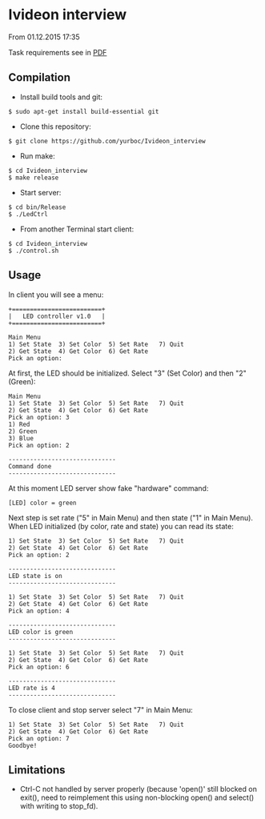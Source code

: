 # Ivideon interview
From 01.12.2015 17:35

Task requirements see in [PDF](doc/requirements.pdf)

Compilation
----------

- Install build tools and git:
```
$ sudo apt-get install build-essential git
```
- Clone this repository:
```
$ git clone https://github.com/yurboc/Ivideon_interview
```
- Run make:
```
$ cd Ivideon_interview
$ make release
```
- Start server:
```
$ cd bin/Release
$ ./LedCtrl
```
- From another Terminal start client:
```
$ cd Ivideon_interview
$ ./control.sh
```

Usage
----------
In client you will see a menu:
```
+=========================+
|   LED controller v1.0   |
+=========================+

Main Menu
1) Set State  3) Set Color  5) Set Rate	  7) Quit
2) Get State  4) Get Color  6) Get Rate
Pick an option: 
```
At first, the LED should be initialized. Select "3" (Set Color) and then "2" (Green):
```
Main Menu
1) Set State  3) Set Color  5) Set Rate	  7) Quit
2) Get State  4) Get Color  6) Get Rate
Pick an option: 3
1) Red
2) Green
3) Blue
Pick an option: 2

------------------------------
Command done
------------------------------
```
At this moment LED server show fake "hardware" command:
```
[LED] color = green
```
Next step is set rate ("5" in Main Menu) and then state ("1" in Main Menu).
When LED initialized (by color, rate and state) you can read its state:
```
1) Set State  3) Set Color  5) Set Rate	  7) Quit
2) Get State  4) Get Color  6) Get Rate
Pick an option: 2

------------------------------
LED state is on
------------------------------

1) Set State  3) Set Color  5) Set Rate	  7) Quit
2) Get State  4) Get Color  6) Get Rate
Pick an option: 4

------------------------------
LED color is green
------------------------------

1) Set State  3) Set Color  5) Set Rate	  7) Quit
2) Get State  4) Get Color  6) Get Rate
Pick an option: 6

------------------------------
LED rate is 4
------------------------------
```
To close client and stop server select "7" in Main Menu:
```
1) Set State  3) Set Color  5) Set Rate	  7) Quit
2) Get State  4) Get Color  6) Get Rate
Pick an option: 7
Goodbye!
```

Limitations
----------
- Ctrl-C not handled by server properly (because 'open()' still blocked on exit(), need to reimplement this using non-blocking open() and select() with writing to stop_fd).
